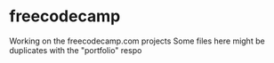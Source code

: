 # freecodecamp
Working on the freecodecamp.com projects
Some files here might be duplicates with the "portfolio" respo
